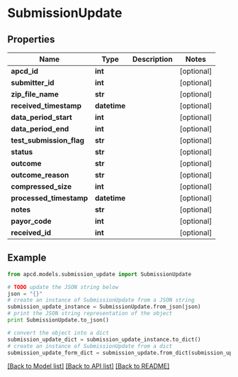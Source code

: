 # SubmissionUpdate


## Properties

Name | Type | Description | Notes
------------ | ------------- | ------------- | -------------
**apcd_id** | **int** |  | [optional] 
**submitter_id** | **int** |  | [optional] 
**zip_file_name** | **str** |  | [optional] 
**received_timestamp** | **datetime** |  | [optional] 
**data_period_start** | **int** |  | [optional] 
**data_period_end** | **int** |  | [optional] 
**test_submission_flag** | **str** |  | [optional] 
**status** | **str** |  | [optional] 
**outcome** | **str** |  | [optional] 
**outcome_reason** | **str** |  | [optional] 
**compressed_size** | **int** |  | [optional] 
**processed_timestamp** | **datetime** |  | [optional] 
**notes** | **str** |  | [optional] 
**payor_code** | **int** |  | [optional] 
**received_id** | **int** |  | [optional] 

## Example

```python
from apcd.models.submission_update import SubmissionUpdate

# TODO update the JSON string below
json = "{}"
# create an instance of SubmissionUpdate from a JSON string
submission_update_instance = SubmissionUpdate.from_json(json)
# print the JSON string representation of the object
print SubmissionUpdate.to_json()

# convert the object into a dict
submission_update_dict = submission_update_instance.to_dict()
# create an instance of SubmissionUpdate from a dict
submission_update_form_dict = submission_update.from_dict(submission_update_dict)
```
[[Back to Model list]](../README.md#documentation-for-models) [[Back to API list]](../README.md#documentation-for-api-endpoints) [[Back to README]](../README.md)


